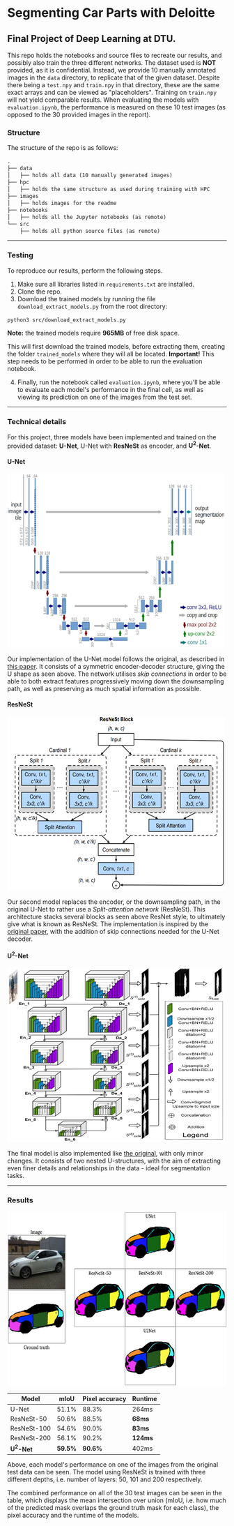 # Segmenting Car Parts with Deloitte

## Final Project of Deep Learning at DTU.
This repo holds the notebooks and source files to recreate our results, and possibly also train the three different networks. The dataset used is **NOT** provided, as it is confidential. 
Instead, we provide 10 manually annotated images in the `data` directory, to replicate that of the given dataset. Despite there being a `test.npy` and `train.npy` in that directory, these are the same exact arrays and can be viewed as "placeholders". Training on `train.npy` will not yield comparable results.
When evaluating the models with `evaluation.ipynb`, the performance is measured on these 10 test images (as opposed to the 30 provided images in the report). 

### Structure
The structure of the repo is as follows:
```
.
├── data
│   ├── holds all data (10 manually generated images)
├── hpc
│   ├── holds the same structure as used during training with HPC
├── images
│   ├── holds images for the readme
├── notebooks
│   ├── holds all the Jupyter notebooks (as remote)
└── src
    ├── holds all python source files (as remote)
```
***
### Testing
To reproduce our results, perform the following steps. 
1. Make sure all libraries listed in `requirements.txt` are installed.
2. Clone the repo.
3. Download the trained models by running the file `download_extract_models.py` from the root directory:
```bash
python3 src/download_extract_models.py
```
**Note:** the trained models require **965MB** of free disk space. 

This will first download the trained models, before extracting them, creating the folder `trained_models` where they will all be located. 
**Important!** This step needs to be performed in order to be able to run the evaluation notebook. 

4. Finally, run the notebook called `evaluation.ipynb`, where you'll be able to evaluate each model's performance in the final cell, as well as viewing its prediction on one of the images from the test set. 
***
### Technical details
For this project, three models have been implemented and trained on the provided dataset: **U-Net**, U-Net with **ResNeSt** as encoder, and $\mathbf{U^2}$**-Net**.

#### U-Net
<img src="images/unet.png" width="500" height="400"/>

Our implementation of the U-Net model follows the original, as described in [this paper](https://arxiv.org/abs/1505.04597). It consists of a symmetric encoder-decoder structure, giving the U shape as seen above. The network utilises *skip connections* in order to be able to both extract features progressively moving down the downsampling path, as well as preserving as much spatial information as possible.

#### ResNeSt
<img src="images/resnest.png" width="500" height="400"/>

Our second model replaces the encoder, or the downsampling path, in the original U-Net to rather use a *Split-attention network* (ResNeSt). This architecture stacks several blocks as seen above ResNet style, to ultimately give what is known as ResNeSt. The implementation is inspired by the [original paper](https://arxiv.org/abs/2004.08955), with the addition of skip connections needed for the U-Net decoder. 

#### $\mathbf{U^2}$**-Net**
<img src="images/u2net.png" width="500" height="400"/>

The final model is also implemented like [the original](https://arxiv.org/abs/2005.09007), with only minor changes. It consists of two nested U-structures, with the aim of extracting even finer details and relationships in the data - ideal for segmentation tasks. 
***
### Results
<img src="images/ex_result.png" width="550" height="400"/>

| **Model**                | **mIoU**  | **Pixel accuracy** | **Runtime** |
| ------------------------ | --------- | ------------------ | ----------- |
| U-Net                    | 51.1%     | 88.3%              | 264ms       |
| ResNeSt-50               | 50.6%     | 88.5%              | **68ms**    |
| ResNeSt-100              | 54.6%     | 90.0%              | **83ms**    |
| ResNeSt-200              | 56.1%     | 90.2%              | **124ms**   |
| $\mathbf{U^2}$**-Net**   | **59.5%** | **90.6%**          | 402ms       |

Above, each model's performance on one of the images from the original test data can be seen. The model using ResNeSt is trained with three different depths, i.e. number of layers: 50, 101 and 200 respectively. 

The combined performance on all of the 30 test images can be seen in the table, which displays the mean intersection over union (mIoU, i.e. how much of the predicted mask overlaps the ground truth mask for each class), the pixel accuracy and the runtime of the models. 
